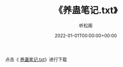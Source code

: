 ﻿---
title:  《养蛊笔记.txt》
date:   2022-01-01T00:00:00+00:00
author: 听松阁
layout: post
permalink: /养蛊笔记/
categories: 小说
tags: [小说]
---

点击《 [养蛊笔记.txt](http://img.660000.xyz/bookstukust/book/bntxt/10/养蛊笔记.txt)》进行下载